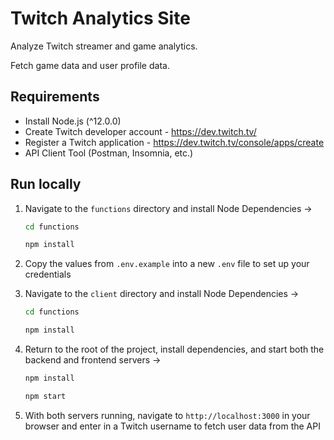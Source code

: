 # Twitch Analytics Site

Analyze Twitch streamer and game analytics.

Fetch game data and user profile data.

## Requirements

- Install Node.js (^12.0.0)
- Create Twitch developer account - <https://dev.twitch.tv/>
- Register a Twitch application - <https://dev.twitch.tv/console/apps/create>
- API Client Tool (Postman, Insomnia, etc.)

## Run locally

1. Navigate to the `functions` directory and install Node Dependencies ->

   ```bash
   cd functions
   ```

   ```bash
   npm install
   ```

2. Copy the values from `.env.example` into a new `.env` file to set up your credentials

3. Navigate to the `client` directory and install Node Dependencies ->
   ```bash
   cd functions
   ```

   ```bash
   npm install
   ```

4. Return to the root of the project, install dependencies, and start both the backend and frontend servers ->
   ```bash
   npm install
   ```
   
   ```bash
   npm start
   ```

5. With both servers running, navigate to `http://localhost:3000` in your browser and enter in a Twitch username to fetch user data from the API
